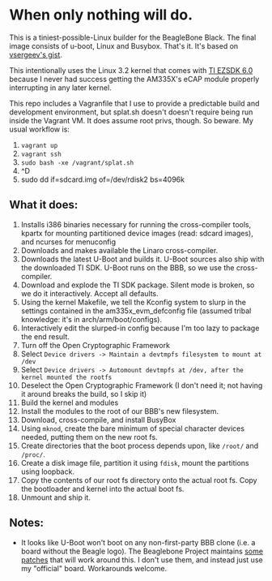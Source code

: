 When only nothing will do.
==========================

This is a tiniest-possible-Linux builder for the BeagleBone Black. The final image consists of u-boot, Linux and Busybox. That's it. It's based on [vsergeev's gist](https://gist.github.com/vsergeev/2391575).

This intentionally uses the Linux 3.2 kernel that comes with [TI EZSDK 6.0](http://software-dl.ti.com/sitara_linux/esd/AM335xSDK/06_00_00_00/index_FDS.html) because I never had success getting the AM335X's eCAP module properly interrupting in any later kernel.

This repo includes a Vagranfile that I use to provide a predictable build and development environment, but splat.sh doesn't doesn't require being run inside the Vagrant VM. It does assume root privs, though. So beware. My usual workflow is:
1. `vagrant up`
2. `vagrant ssh`
3. `sudo bash -xe /vagrant/splat.sh`
4. ^D
5. sudo dd if=sdcard.img of=/dev/rdisk2 bs=4096k

What it does:
-------------

1. Installs i386 binaries necessary for running the cross-compiler tools, kpartx for mounting partitioned device images (read: sdcard images), and ncurses for menuconfig
1. Downloads and makes available the Linaro cross-compiler.
1. Downloads the latest U-Boot and builds it. U-Boot sources also ship with the downloaded TI SDK. U-Boot runs on the BBB, so we use the cross-compiler.
1. Download and explode the TI SDK package. Silent mode is broken, so we do it interactively. Accept all defaults.
1. Using the kernel Makefile, we tell the Kconfig system to slurp in the settings contained in the am335x_evm_defconfig file (assumed tribal knowledge: it's in arch/arm/boot/configs).
1. Interactively edit the slurped-in config because I'm too lazy to package the end result.
  1. Turn off the Open Cryptographic Framework
  1. Select `Device drivers -> Maintain a devtmpfs filesystem to mount at /dev`
  1. Select `Device drivers -> Automount devtmpfs at /dev, after the kernel mounted the rootfs`
  1. Deselect the Open Cryptographic Framework (I don't need it; not having it around breaks the build, so I skip it)
1. Build the kernel and modules
1. Install the modules to the root of our BBB's new filesystem.
1. Download, cross-compile, and install BusyBox
1. Using `mknod`, create the bare minimum of special character devices needed, putting them on the new root fs.
1. Create directories that the boot process depends upon, like `/root/` and `/proc/`.
1. Create a disk image file, partition it using `fdisk`, mount the partitions using loopback.
1. Copy the contents of our root fs directory onto the actual root fs. Copy the bootloader and kernel into the actual boot fs.
1. Unmount and ship it.

Notes:
------
* It looks like U-Boot won't boot on any non-first-party BBB clone (i.e. a board without the Beagle logo). The Beaglebone Project maintains [some patches](https://github.com/beagleboard/meta-beagleboard/tree/master/common-bsp/recipes-bsp/u-boot/u-boot-denx) that will work around this. I don't use them, and instead just use my "official" board. Workarounds welcome.
